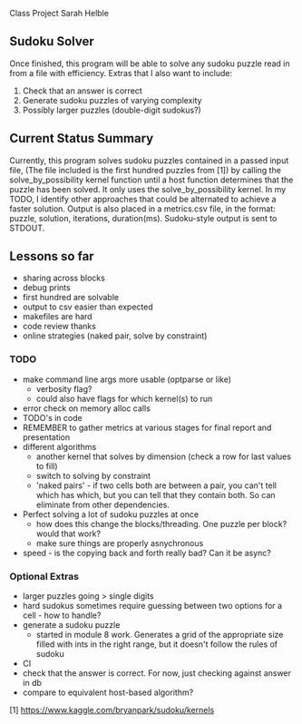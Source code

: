 Class Project
Sarah Helble

Sudoku Solver
-------------
Once finished, this program will be able to solve any sudoku puzzle read in
from a file with efficiency.
Extras that I also want to include:
1. Check that an answer is correct
2. Generate sudoku puzzles of varying complexity
3. Possibly larger puzzles (double-digit sudokus?)

Current Status Summary
----------------------
Currently, this program solves sudoku puzzles contained in a passed input file,
(The file included is the first hundred puzzles from [1]) by calling the solve_by_possibility kernel function until a host function determines that the puzzle has been solved. It only uses the solve_by_possibility kernel. In my
TODO, I identify other approaches that could be alternated to achieve a faster
solution. Output is also placed in a metrics.csv file, in the format: puzzle,
solution, iterations, duration(ms). Sudoku-style output is sent to STDOUT.

Lessons so far
--------------
- sharing across blocks
- debug prints
- first hundred are solvable
- output to csv easier than expected
- makefiles are hard
- code review thanks
- online strategies (naked pair, solve by constraint)

### TODO
- make command line args more usable (optparse or like)
  - verbosity flag?
  - could also have flags for which kernel(s) to run
- error check on memory alloc calls
- TODO's in code
- REMEMBER to gather metrics at various stages for final report and presentation
- different algorithms
  - another kernel that solves by dimension (check a row for last values to fill)
  - switch to solving by constraint
  - 'naked pairs' - if two cells both are between a pair, you can't tell which
  	has which, but you can tell that they contain both. So can eliminate from
	other dependencies.
- Perfect solving a lot of sudoku puzzles at once
  - how does this change the blocks/threading. One puzzle per block? would that
    work?
  - make sure things are properly asnychronous
- speed - is the copying back and forth really bad? Can it be async?

### Optional Extras
- larger puzzles going > single digits
- hard sudokus sometimes require guessing between two options for a cell - how to handle?
- generate a sudoku puzzle
  - started in module 8 work. Generates a grid of the appropriate size filled with
    ints in the right range, but it doesn't follow the rules of sudoku
- CI
- check that the answer is correct. For now, just checking against answer in db
- compare to equivalent host-based algorithm?

[1] https://www.kaggle.com/bryanpark/sudoku/kernels
